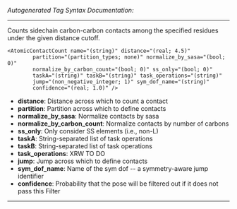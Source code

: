 _Autogenerated Tag Syntax Documentation:_

---
Counts sidechain carbon-carbon contacts among the specified residues under the given distance cutoff.

```
<AtomicContactCount name="(string)" distance="(real; 4.5)"
        partition="(partition_types; none)" normalize_by_sasa="(bool; 0)"
        normalize_by_carbon_count="(bool; 0)" ss_only="(bool; 0)"
        taskA="(string)" taskB="(string)" task_operations="(string)"
        jump="(non_negative_integer; 1)" sym_dof_name="(string)"
        confidence="(real; 1.0)" />
```

-   **distance**: Distance across which to count a contact
-   **partition**: Partition across which to define contacts
-   **normalize_by_sasa**: Normalize contacts by sasa
-   **normalize_by_carbon_count**: Normalize contacts by number of carbons
-   **ss_only**: Only consider SS elements (i.e., non-L)
-   **taskA**: String-separated list of task operations
-   **taskB**: String-separated list of task operations
-   **task_operations**: XRW TO DO
-   **jump**: Jump across which to define contacts
-   **sym_dof_name**: Name of the sym dof -- a symmetry-aware jump identifier
-   **confidence**: Probability that the pose will be filtered out if it does not pass this Filter

---
